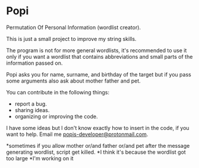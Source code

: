# Popi
Permutation Of Personal Information (wordlist creator).

This is just a small project to improve my string skills.

The program is not for more general wordlists, it's recommended to use it only if you want a wordlist that contains abbreviations and small parts of the information passed on.

Popi asks you for name, surname, and birthday of the target but if you pass some arguments also ask about mother father and pet.

You can contribute in the following things:
  * report a bug.
  * sharing ideas.
  * organizing or improving the code.
 
 I have some ideas but I don't know exactly how to insert in the code, if you want to help.
 Email me popis-developer@protonmail.com.
 
 
*sometimes if you allow mother or/and father or/and pet after the message generating wordlist, script get killed.
*I think it's because the wordlist got too large
*I'm working on it
